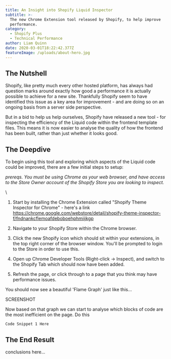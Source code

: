 ```yaml
---
title: An Insight into Shopify Liquid Inspector
subtitle: >-
  The new Chrome Extension tool released by Shopify, to help improve
  performance.
category:
  - Shopify Plus
  - Technical Performance
author: Liam Quinn
date: 2020-03-01T18:22:42.377Z
featureImage: /uploads/about-hero.jpg
---
```

## The Nutshell

Shopify, like pretty much every other hosted platform, has always had question marks around exactly how good a performance it is actually possible to achieve for a new site. Thankfully Shopify seem to have identified this issue as a key area for improvement - and are doing so on an ongoing basis from a server side perspective. 

But in a bid to help us help ourselves, Shopify have released a new tool - for inspecting the efficiency of the Liquid code within the frontend template files. This means it is now easier to analyse the quality of how the frontend has been built, rather than just whether it looks good.

## The Deepdive

To begin using this tool and exploring which aspects of the Liquid code could be improved, there are a few initial steps to setup:

*prereqs. You must be using Chrome as your web browser, and have access to the Store Owner account of the Shopify Store you are looking to inspect.*

\
1. Start by installing the Chrome Extension called "Shopify Theme Inspector for Chrome" - here's a link <https://chrome.google.com/webstore/detail/shopify-theme-inspector-f/fndnankcflemoafdeboboehphmiijkgp>

2. Navigate to your Shopify Store within the Chrome browser. 

3. Click the new Shopify icon which should sit within your extensions, in the top right corner of the browser window. You'll be prompted to login to the Store in order to use this.

4. Open up Chrome Developer Tools (Right-click -> Inspect), and switch to the Shopify Tab which should now have been added. 

5. Refresh the page, or click through to a page that you think may have performance issues.

You should now see a beautiful 'Flame Graph' just like this...

SCREENSHOT





Now based on that graph we can start to analyse which blocks of code are the most inefficient on the page. Do this

```
Code Snippet 1 Here
```

## The End Result

conclusions here...
